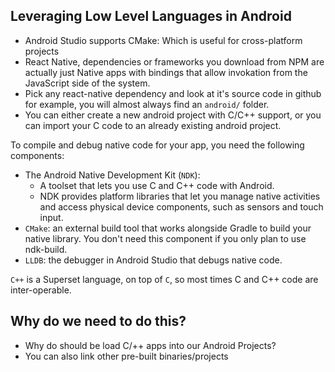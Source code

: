 ## Leveraging Low Level Languages in Android
- Android Studio supports CMake: Which is useful for cross-platform projects
- React Native, dependencies or frameworks you download from NPM are actually just Native apps with bindings that allow invokation from the JavaScript side of the system.
- Pick any react-native dependency and look at it's source code in github for example, you will almost always find an `android/` folder.
- You can either create a new android project with C/C++ support, or you can import your C code to an already existing android project.

To compile and debug native code for your app, you need the following components:

- The Android Native Development Kit (`NDK`):
    - A toolset that lets you use C and C++ code with Android.
    - NDK provides platform libraries that let you manage native activities and access physical device components, such as sensors and touch input.
- `CMake`: an external build tool that works alongside Gradle to build your native library. You don't need this component if you only plan to use ndk-build.
- `LLDB`: the debugger in Android Studio that debugs native code.


`C++` is a Superset language, on top of `C`, so most times C and C++ code are inter-operable.


## Why do we need to do this?
- Why do should be load C/++ apps into our Android Projects?
- You can also link other pre-built binaries/projects

